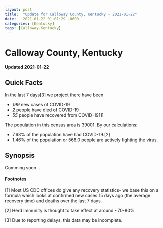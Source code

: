 ```yaml
---
layout: post
title:  "Update for Calloway County, Kentucky - 2021-01-22"
date:   2021-01-22 01:01:29 -0600
categories: [Kentucky]
tags: [Calloway-Kentucky]
---
```


# Calloway County, Kentucky
#### Updated 2021-01-22

## Quick Facts

In the last 7 days[3] we project there have been
- *199* new cases of COVID-19
- *2* people have died of COVID-19
- *55* people have recovered from COVID-19[1]

The population in this census area is 39001. By our calculations:
- 7.63% of the population have had COVID-19.[2]
- 1.46% of the population or 568.0 people are actively fighting the virus.

## Synopsis

Comming soon...


#### Footnotes

[1] Most US CDC offices do give any recovery statistics- we base this on a formula which looks at confirmed new cases
15 days ago (the average recovery time) and deaths over the last 7 days.

[2] Herd Immunity is thought to take effect at around ~70-80%

[3] Due to reporting delays, this data may be incomplete.
 
    